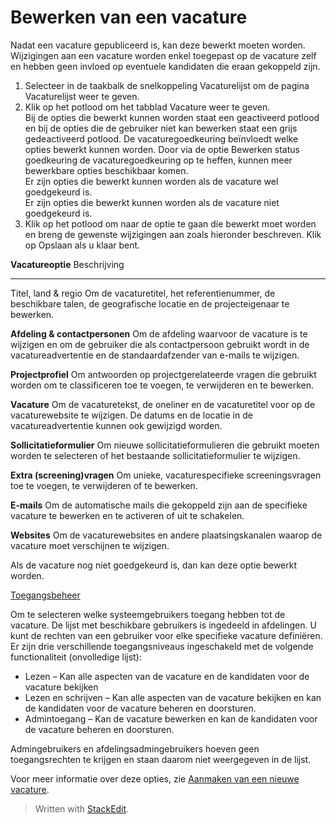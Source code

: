 # Bewerken van een vacature

Nadat een vacature gepubliceerd is, kan deze bewerkt moeten worden. Wijzigingen aan een vacature worden enkel toegepast op de vacature zelf en hebben geen invloed op eventuele kandidaten die eraan gekoppeld zijn.

1.  Selecteer in de  taakbalk  de snelkoppeling  Vacaturelijst  om de pagina  Vacaturelijst  weer te geven.
2.  Klik op het potlood om het tabblad  Vacature  weer te geven.  
    Bij de opties die bewerkt kunnen worden staat een geactiveerd potlood en bij de opties die de gebruiker niet kan bewerken staat een grijs gedeactiveerd potlood. De vacaturegoedkeuring beïnvloedt welke opties bewerkt kunnen worden. Door via de optie  Bewerken status goedkeuring  de vacaturegoedkeuring op te heffen, kunnen meer bewerkbare opties beschikbaar komen.  
    Er zijn opties die bewerkt kunnen worden als de vacature wel goedgekeurd is.  
    Er zijn opties die bewerkt kunnen worden als de vacature niet goedgekeurd is.
3.  Klik op het potlood om naar de optie te gaan die bewerkt moet worden en breng de gewenste wijzigingen aan zoals hieronder beschreven. Klik op  Opslaan  als u klaar bent.

**Vacatureoptie**
Beschrijving
***
Titel, land & regio
Om de vacaturetitel, het referentienummer, de beschikbare talen, de geografische locatie en de projecteigenaar te bewerken.

**Afdeling & contactpersonen**
Om de afdeling waarvoor de vacature is te wijzigen en om de gebruiker die als contactpersoon gebruikt wordt in de vacatureadvertentie en de standaardafzender van e-mails te wijzigen.

**Projectprofiel**
Om antwoorden op projectgerelateerde vragen die gebruikt worden om te classificeren toe te voegen, te verwijderen en te bewerken.

**Vacature**
Om de vacaturetekst, de oneliner en de vacaturetitel voor op de vacaturewebsite te wijzigen. De datums en de locatie in de vacatureadvertentie kunnen ook gewijzigd worden.

**Sollicitatieformulier**
Om nieuwe sollicitatieformulieren die gebruikt moeten worden te selecteren of het bestaande sollicitatieformulier te wijzigen.

**Extra (screening)vragen**
Om unieke, vacaturespecifieke screeningsvragen toe te voegen, te verwijderen of te bewerken.

**E-mails**
Om de automatische mails die gekoppeld zijn aan de specifieke vacature te bewerken en te activeren of uit te schakelen.

**Websites**
Om de vacaturewebsites en andere plaatsingskanalen waarop de vacature moet verschijnen te wijzigen.

Als de vacature nog niet goedgekeurd is, dan kan deze optie bewerkt worden.

[Toegangsbeheer](../faq/who_has_access_to_a_vacancy.htm)

Om te selecteren welke systeemgebruikers toegang hebben tot de vacature. De lijst met beschikbare gebruikers is ingedeeld in afdelingen. U kunt de rechten van een gebruiker voor elke specifieke vacature definiëren. Er zijn drie verschillende toegangsniveaus ingeschakeld met de volgende functionaliteit (onvolledige lijst):

-   Lezen – Kan alle aspecten van de vacature en de kandidaten voor de vacature bekijken
-   Lezen en schrijven – Kan alle aspecten van de vacature bekijken en kan de kandidaten voor de vacature beheren en doorsturen.
-   Admintoegang – Kan de vacature bewerken en kan de kandidaten voor de vacature beheren en doorsturen.

Admingebruikers en afdelingsadmingebruikers hoeven geen toegangsrechten te krijgen en staan daarom niet weergegeven in de lijst.

Voor meer informatie over deze opties, zie  [Aanmaken van een nieuwe vacature](../getting-started/creating_a_new_vacancy.htm).


> Written with [StackEdit](https://stackedit.io/).
<!--stackedit_data:
eyJoaXN0b3J5IjpbMTQyODQ5MTMwXX0=
-->